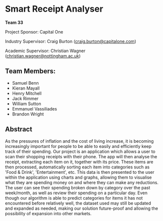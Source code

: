 # Smart Receipt Analyser

**Team 33**

Project Sponsor: Capital One

Industry Supervisor: Craig Burton (craig.burton@capitalone.com)

Academic Supervisor: Christian Wagner (christian.wagner@nottingham.ac.uk)

## Team Members:
- Samuel Benn
- Kieran Mayall
- Henry Mitchell
- Jack Rimmer
- William Sutton
- Emmanuel Vassiliades
- Brandon Wright

## Abstract

As the pressures of inflation and the cost of living increase, it is becoming increasingly important for people to be able to easily and efficiently keep track of their spending. Our project is an application which allows a user to scan their shopping receipts with their phone. The app will then analyse the receipt, extracting each item on it, together with its price. These items are then processed, automatically sorting each item into categories such as 'Food & Drink', 'Entertainment', etc. This data is then presented to the user within the application using charts and graphs, allowing them to visualise what they are spending money on and where they can make any reductions. The user can see their spending broken down by category over the past week/month, as well as review their spending on a particular day. Even though our algorithm is able to predict categories for items it has not encountered before relatively well, the dataset used may still be updated and expanded as needed, making our solution future-proof and allowing the possibility of expansion into other markets.
